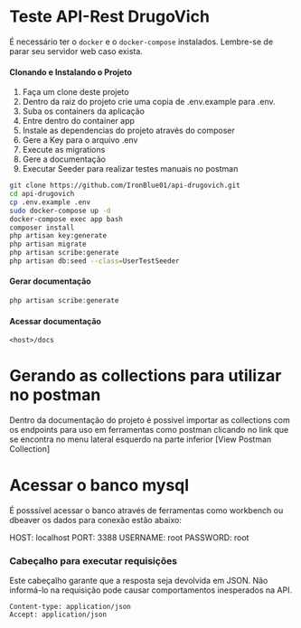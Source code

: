 # Teste API-Rest DrugoVich

É necessário ter o `docker` e o `docker-compose` instalados. Lembre-se de parar seu servidor web caso exista.

#### Clonando e Instalando o Projeto
1. Faça um clone deste projeto
2. Dentro da raiz do projeto crie uma copia de .env.example para .env.
3. Suba os containers da aplicação
4. Entre dentro do container app
6. Instale as dependencias do projeto através do composer
7. Gere a Key para o arquivo .env
8. Execute as migrations
9. Gere a documentação
10. Executar Seeder para realizar testes manuais no postman

```bash
git clone https://github.com/IronBlue01/api-drugovich.git
cd api-drugovich
cp .env.example .env
sudo docker-compose up -d
docker-compose exec app bash
composer install
php artisan key:generate
php artisan migrate
php artisan scribe:generate
php artisan db:seed --class=UserTestSeeder
```

#### Gerar documentação
```php
php artisan scribe:generate
```

#### Acessar documentação
`<host>/docs`

# Gerando as collections para utilizar no postman
Dentro da documentação do projeto é possivel importar as collections com os endpoints para uso em ferramentas como postman clicando no link que se encontra no menu lateral esquerdo na parte inferior [View Postman Collection]

# Acessar o banco mysql
É posssível acessar o banco através de ferramentas como workbench ou dbeaver os dados para conexão estão abaixo:

HOST: localhost
PORT: 3388
USERNAME: root
PASSWORD: root

### Cabeçalho para executar requisições
Este cabeçalho garante que a resposta seja devolvida em JSON. Não informá-lo na requisição pode causar comportamentos
inesperados na API.
```
Content-type: application/json
Accept: application/json
```


